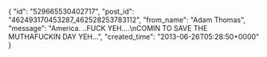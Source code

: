  {
   "id": "529665530402717",
   "post_id": "462493170453287_462528253783112",
   "from_name": "Adam Thomas",
   "message": "America. ..FUCK YEH....\nCOMIN TO SAVE THE MUTHAFUCKIN DAY YEH...",
   "created_time": "2013-06-26T05:28:50+0000"
 }
